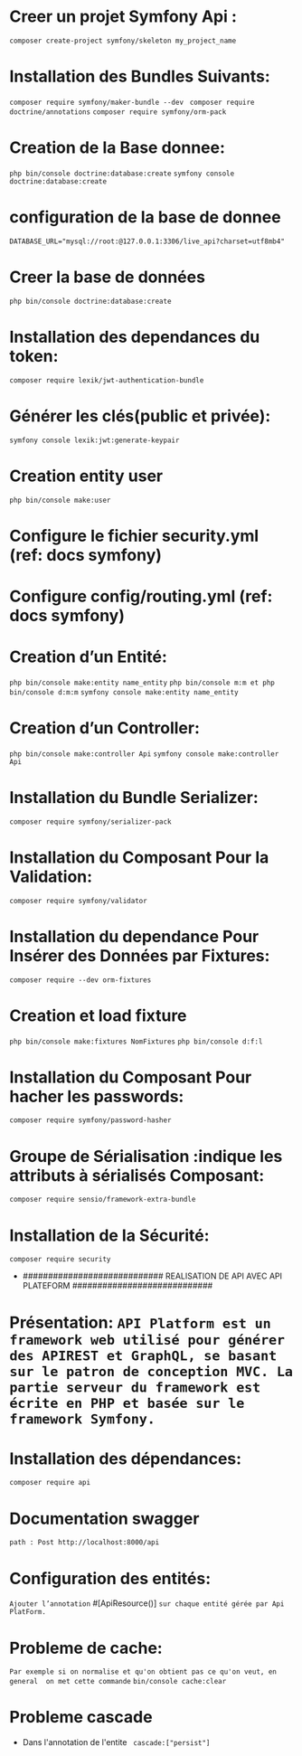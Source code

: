 # Creer un projet Symfony Api :

`composer create-project symfony/skeleton my_project_name`

# Installation des Bundles Suivants:

`composer require symfony/maker-bundle --dev `
`composer require doctrine/annotations`
`composer require symfony/orm-pack`

# Creation de la Base donnee:

`php bin/console doctrine:database:create`
`symfony console doctrine:database:create`

# configuration de la base de donnee

`DATABASE_URL="mysql://root:@127.0.0.1:3306/live_api?charset=utf8mb4"`

# Creer la base de données

`php bin/console doctrine:database:create`

# Installation des dependances du token:

`composer require lexik/jwt-authentication-bundle`

# Générer les clés(public et privée):

`symfony console lexik:jwt:generate-keypair`

# Creation entity user

`php bin/console make:user`

# Configure le fichier security.yml (ref: docs symfony)

# Configure config/routing.yml (ref: docs symfony)

# Creation d’un Entité:

`php bin/console make:entity name_entity`
`php bin/console m:m et php bin/console d:m:m`
`symfony console make:entity name_entity`

# Creation d’un Controller:

`php bin/console make:controller Api`
`symfony console make:controller Api`

# Installation du Bundle Serializer:

`composer require symfony/serializer-pack`

# Installation du Composant Pour la Validation:

`composer require symfony/validator`

# Installation du dependance Pour Insérer des Données par Fixtures:

`composer require --dev orm-fixtures`

# Creation et load fixture

`php bin/console make:fixtures NomFixtures`
`php bin/console d:f:l`

# Installation du Composant Pour hacher les passwords:

`composer require symfony/password-hasher`

# Groupe de Sérialisation :indique les attributs à sérialisés Composant:

`composer require sensio/framework-extra-bundle`

# Installation de la Sécurité:

`composer require security`

- ############################ REALISATION DE API AVEC API PLATEFORM ############################

# Présentation: `API Platform est un framework web utilisé pour générer des APIREST et GraphQL, se basant sur le patron de conception MVC. La partie serveur du framework est écrite en PHP et basée sur le framework Symfony.`

# Installation des dépendances:

`composer require api`

# Documentation swagger

`path : Post http://localhost:8000/api`

# Configuration des entités:

`Ajouter l’annotation` #[ApiResource()] `sur chaque entité gérée par Api PlatForm.`

# Probleme de cache:

`Par exemple si on normalise et qu'on obtient pas ce qu'on veut, en general  on met cette commande`
`bin/console cache:clear `

# Probleme cascade

- Dans l'annotation de l'entite
  ` cascade:["persist"]`
